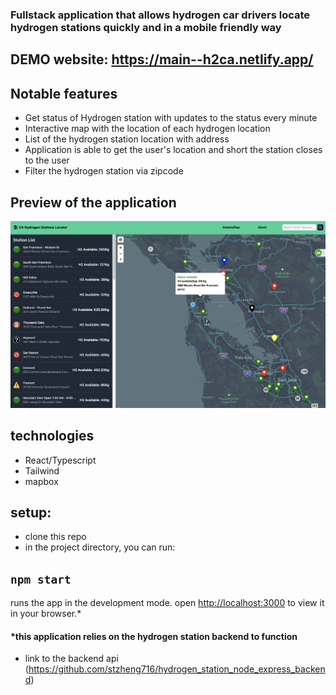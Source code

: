 
### Fullstack application that allows hydrogen car drivers locate hydrogen stations quickly and in a mobile friendly way

## DEMO website: https://main--h2ca.netlify.app/

## Notable features

* Get status of Hydrogen station with updates to the status every minute
* Interactive map with the location of each hydrogen location
* List of the hydrogen station location with address
* Application is able to get the user's location and short the station closes to the user
* Filter the hydrogen station via zipcode

## Preview of the application
![preview img](src/assets/images/preview.png)

## technologies
* React/Typescript
* Tailwind
* mapbox

## setup:
* clone this repo
* in the project directory, you can run:
## `npm start`
runs the app in the development mode.
open [http://localhost:3000](http://localhost:3000) to view it in your browser.*

#### *this application relies on the hydrogen station backend to function

* link to the backend api (https://github.com/stzheng716/hydrogen_station_node_express_backend)
